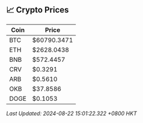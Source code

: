 ## 📈 Crypto Prices

| Coin | Price |
| ---- | ----- |
| BTC | $60790.3471 |
| ETH | $2628.0438 |
| BNB | $572.4457 |
| CRV | $0.3291 |
| ARB | $0.5610 |
| OKB | $37.8586 |
| DOGE | $0.1053 |

_Last Updated: 2024-08-22 15:01:22.322 +0800 HKT_